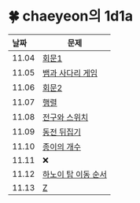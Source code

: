 # 🍀 chaeyeon의 1d1a

| 날짜    | 문제                                                                                                                                                                                                                                                                                                   |
|:------|------------------------------------------------------------------------------------------------------------------------------------------------------------------------------------------------------------------------------------------------------------------------------------------------------|
| 11.04 | [회문1](https://swexpertacademy.com/main/code/problem/problemDetail.do?contestProbId=AV14QpAaAAwCFAYi&categoryId=AV14QpAaAAwCFAYi&categoryType=CODE&problemTitle=%ED%9A%8C%EB%AC%B81&orderBy=FIRST_REG_DATETIME&selectCodeLang=ALL&select-1=&pageSize=10&pageIndex=1)                                  |
| 11.05 | [뱀과 사다리 게임](https://www.acmicpc.net/problem/16928)                                                                                                                                                                                                                                                   |
| 11.06 | [회문2](https://swexpertacademy.com/main/code/problem/problemDetail.do?problemLevel=3&contestProbId=AV14Rq5aABUCFAYi&categoryId=AV14Rq5aABUCFAYi&categoryType=CODE&problemTitle=s%2Fw+%EB%AC%B8%EC%A0%9C%ED%95%B4%EA%B2%B0&orderBy=SUBMIT_COUNT&selectCodeLang=ALL&select-1=3&pageSize=10&pageIndex=1) |
| 11.07 | [행렬](https://www.acmicpc.net/problem/1080)                                                                                                                                                                                                                                                           |
| 11.08 | [전구와 스위치](https://www.acmicpc.net/problem/2138)                                                                                                                                                                                                                                                      |
| 11.09 | [동전 뒤집기](https://www.acmicpc.net/problem/1285)                                                                                                                                                                                                                                                       |
| 11.10 | [종이의 개수](https://www.acmicpc.net/problem/1780)                                                                                                                                                                                                                                                       |
| 11.11 | ❌                                                                                                                                                                                                                                                                                                    |
| 11.12 | [하노이 탑 이동 순서](https://www.acmicpc.net/problem/11729)                                                                                                                                                                                                                                                 |
| 11.13 | [Z](https://www.acmicpc.net/problem/1074)                                                                                                                                                                                                                                                                                                |